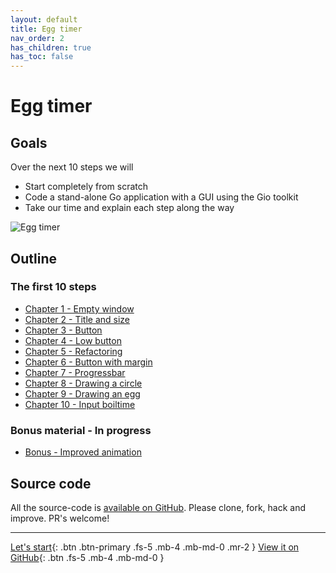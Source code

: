 ```yaml
---
layout: default
title: Egg timer
nav_order: 2
has_children: true
has_toc: false
---
```


# Egg timer

## Goals

Over the next 10 steps we will

- Start completely from scratch
- Code a stand-alone Go application with a GUI using the Gio toolkit
- Take our time and explain each step along the way

![Egg timer](egg_timer.gif)

## Outline

### The first 10 steps

- [Chapter 1 - Empty window](01_empty_window.md)
- [Chapter 2 - Title and size](02_title_and_size.md)
- [Chapter 3 - Button](03_button.md)
- [Chapter 4 - Low button](04_button_low.md)
- [Chapter 5 - Refactoring](05_button_low_refactored.md)
- [Chapter 6 - Button with margin](06_button_low_margin.md)
- [Chapter 7 - Progressbar](07_progressbar.md)
- [Chapter 8 - Drawing a circle](08_egg_as_circle.md)
- [Chapter 9 - Drawing an egg](09_egg_as_egg.md)
- [Chapter 10 - Input boiltime](10_input_boiltime.md)

### Bonus material - In progress

- [Bonus - Improved animation](11_improved_animation.md)

## Source code

All the source-code is [available on GitHub](https://github.com/jonegil/gui-with-gio/). Please clone, fork, hack and improve. PR's welcome!

---

[Let's start](01_empty_window.md){: .btn .btn-primary .fs-5 .mb-4 .mb-md-0 .mr-2 }
[View it on GitHub](https://github.com/jonegil/gui-with-gio/){: .btn .fs-5 .mb-4 .mb-md-0 }
